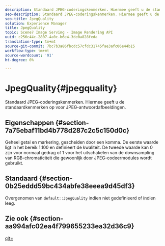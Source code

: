 ```yaml
---
description: Standaard JPEG-coderingskenmerken. Hiermee geeft u de standaardkenmerken op voor JPEG-antwoordafbeeldingen.
seo-description: Standaard JPEG-coderingskenmerken. Hiermee geeft u de standaardkenmerken op voor JPEG-antwoordafbeeldingen.
seo-title: JpegQuality
solution: Experience Manager
title: JpegQuality
topic: Scene7 Image Serving - Image Rendering API
uuid: c256c44c-2807-4a0c-b6e4-3de0a828feda
translation-type: tm+mt
source-git-commit: 7bc7b3a86fbcdc57cfdc31745fae3afc06e44b15
workflow-type: tm+mt
source-wordcount: '91'
ht-degree: 0%

---
```



# JpegQuality{#jpegquality}

Standaard JPEG-coderingskenmerken. Hiermee geeft u de standaardkenmerken op voor JPEG-antwoordafbeeldingen.

## Eigenschappen {#section-7a75ebaf11bd4b778d287c2c5c150d0c}

Geheel getal en markering, gescheiden door een komma. De eerste waarde ligt in het bereik 1.100 en definieert de kwaliteit. De tweede waarde kan 0 zijn voor normaal gedrag of 1 voor het uitschakelen van de downsampling van RGB-chromaticiteit die gewoonlijk door JPEG-codeermodules wordt gebruikt.

## Standaard {#section-0b25eddd59bc434abfe38eeea9d45df3}

Overgenomen van `default::JpegQuality` indien niet gedefinieerd of indien leeg.

## Zie ook {#section-aa994afc02ea4f799655233ea32d36c9}

[qlt=](../../../../../is-api/http-ref/image-serving-api-ref/c-http-protocol-reference/c-command-reference/r-is-http-qlt.md#reference-f69ed0758c784b0385d979820546d352)
